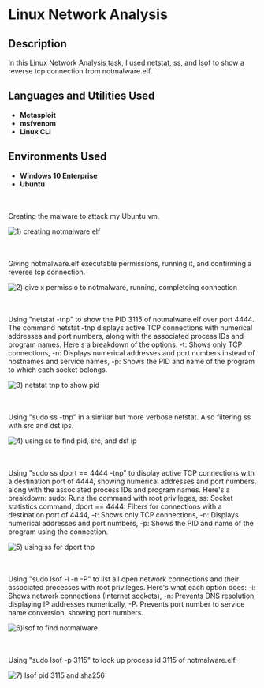 # Linux Network Analysis

<h2>Description</h2>
In this Linux Network Analysis task, I used netstat, ss, and lsof to show a reverse tcp connection from notmalware.elf.

<h2>Languages and Utilities Used</h2>

- <b>Metasploit</b>
- <b>msfvenom</b>
- <b>Linux CLI</b>

<h2>Environments Used</h2>

- <b>Windows 10 Enterprise</b>
- <b>Ubuntu</b>

<br />
<br />
Creating the malware to attack my Ubuntu vm.

![1) creating notmalware elf](https://github.com/user-attachments/assets/9bb970d4-80dd-4a1f-899d-3b34b7aa58cb)

<br />
<br />
Giving notmalware.elf executable permissions, running it, and confirming a reverse tcp connection.

![2) give x permissio to notmalware, running, completeing connection](https://github.com/user-attachments/assets/03469763-b261-4c34-aaa9-c6a8b21a5db4)

<br />
<br />  
Using "netstat -tnp" to show the PID 3115 of notmalware.elf over port 4444. The command netstat -tnp displays active TCP connections with numerical addresses and port numbers, along with the associated process IDs and program names. Here's a breakdown of the options:
-t: Shows only TCP connections,
-n: Displays numerical addresses and port numbers instead of hostnames and service names,
-p: Shows the PID and name of the program to which each socket belongs.

![3) netstat tnp to show pid](https://github.com/user-attachments/assets/f52ab175-775f-47d0-bfe7-11212ff5f62b)

<br />
<br />
Using "sudo ss -tnp" in a similar but more verbose netstat. Also filtering ss with src and dst ips. 

![4) using ss to find pid, src, and dst ip](https://github.com/user-attachments/assets/70285b50-d3de-461d-ac59-a1ebc4fe306c)

<br />
<br />
Using "sudo ss dport == 4444 -tnp" to display active TCP connections with a destination port of 4444, showing numerical addresses and port numbers, along with the associated process IDs and program names. Here's a breakdown:
sudo: Runs the command with root privileges,
ss: Socket statistics command,
dport == 4444: Filters for connections with a destination port of 4444,
-t: Shows only TCP connections,
-n: Displays numerical addresses and port numbers,
-p: Shows the PID and name of the program using the connection.

![5) using ss for dport tnp](https://github.com/user-attachments/assets/af56731c-de53-44a0-85f7-9a69f5d0295f)

<br />
<br />
Using "sudo lsof -i -n -P" to list all open network connections and their associated processes with root privileges. Here's what each option does:
-i: Shows network connections (Internet sockets),
-n: Prevents DNS resolution, displaying IP addresses numerically,
-P: Prevents port number to service name conversion, showing port numbers.

![6)lsof to find notmalware](https://github.com/user-attachments/assets/72a3151b-05f1-4e8d-bc1e-a02d68fff39e)

<br />
<br />
Using "sudo lsof -p 3115" to look up process id 3115 of notmalware.elf. 

![7) lsof pid 3115 and sha256](https://github.com/user-attachments/assets/c0eb560c-7f90-4a12-b98c-3d541bd4d08f)

<br />
<br />
